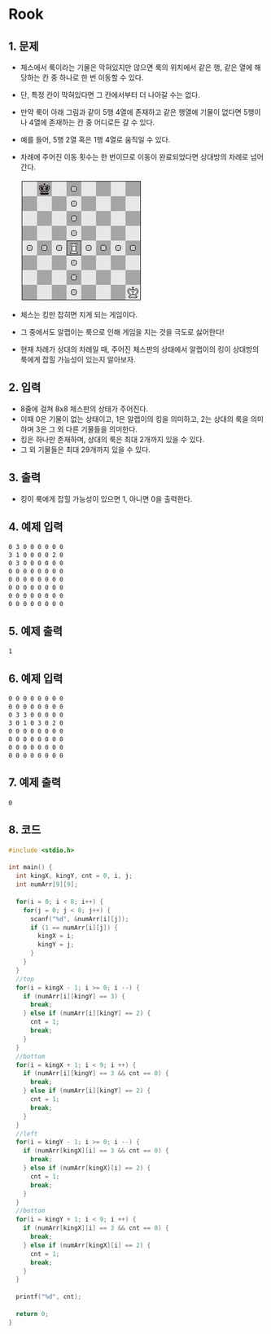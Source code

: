 # Rook #

## 1. 문제
- 체스에서 룩이라는 기물은 막혀있지만 않으면 룩의 위치에서 같은 행, 같은 열에 해당하는 칸 중 하나로 한 번 이동할 수 있다.

- 단, 특정 칸이 막혀있다면 그 칸에서부터 더 나아갈 수는 없다.

- 만약 룩이 아래 그림과 같이 5행 4열에 존재하고 같은 행열에 기물이 없다면 5행이나 4열에 존재하는 칸 중 어디로든 갈 수 있다.

- 예를 들어, 5행 2열 혹은 1행 4열로 움직일 수 있다. 

- 차례에 주어진 이동 횟수는 한 번이므로 이동이 완료되었다면 상대방의 차례로 넘어간다.

  ![alt text](./image/rook.jpg)

- 체스는 킹만 잡히면 지게 되는 게임이다.

- 그 중에서도 알랩이는 룩으로 인해 게임을 지는 것을 극도로 싫어한다!

- 현재 차례가 상대의 차례일 때, 주어진 체스판의 상태에서 알랩이의 킹이 상대방의 룩에게 잡힐 가능성이 있는지 알아보자.

## 2. 입력
- 8줄에 걸쳐 8x8 체스판의 상태가 주어진다.
- 이때 0은 기물이 없는 상태이고, 1은 알랩이의 킹을 의미하고, 2는 상대의 룩을 의미하며 3은 그 외 다른 기물들을 의미한다.
- 킹은 하나만 존재하며, 상대의 룩은 최대 2개까지 있을 수 있다.
- 그 외 기물들은 최대 29개까지 있을 수 있다.

## 3. 출력
- 킹이 룩에게 잡힐 가능성이 있으면 1, 아니면 0을 출력한다.

## 4. 예제 입력
```
0 3 0 0 0 0 0 0
3 1 0 0 0 0 2 0
0 3 0 0 0 0 0 0
0 0 0 0 0 0 0 0
0 0 0 0 0 0 0 0
0 0 0 0 0 0 0 0
0 0 0 0 0 0 0 0
0 0 0 0 0 0 0 0
```

## 5. 예제 출력
```
1
```

## 6. 예제 입력

```
0 0 0 0 0 0 0 0
0 0 0 0 0 0 0 0
0 3 3 0 0 0 0 0
3 0 1 0 3 0 2 0
0 0 0 0 0 0 0 0
0 0 0 0 0 0 0 0
0 0 0 0 0 0 0 0
0 0 0 0 0 0 0 0
```

## 7. 예제 출력

```
0
```

## 8. 코드

```c++
#include <stdio.h>

int main() {
  int kingX, kingY, cnt = 0, i, j;
  int numArr[9][9];
  
  for(i = 0; i < 8; i++) {
    for(j = 0; j < 8; j++) {
      scanf("%d", &numArr[i][j]);
      if (1 == numArr[i][j]) {
        kingX = i;
        kingY = j;
      }
    }
  }
  //top
  for(i = kingX - 1; i >= 0; i --) {
    if (numArr[i][kingY] == 3) {
      break;
    } else if (numArr[i][kingY] == 2) {
      cnt = 1;
      break;
    }
  }
  //bottom
  for(i = kingX + 1; i < 9; i ++) {
    if (numArr[i][kingY] == 3 && cnt == 0) {
      break;
    } else if (numArr[i][kingY] == 2) {
      cnt = 1;
      break;
    }
  }
  //left
  for(i = kingY - 1; i >= 0; i --) {
    if (numArr[kingX][i] == 3 && cnt == 0) {
      break;
    } else if (numArr[kingX][i] == 2) {
      cnt = 1;
      break;
    }
  }
  //bottom
  for(i = kingY + 1; i < 9; i ++) {
    if (numArr[kingX][i] == 3 && cnt == 0) {
      break;
    } else if (numArr[kingX][i] == 2) {
      cnt = 1;
      break;
    }
  }
  
  printf("%d", cnt);
  
  return 0;
}
```
